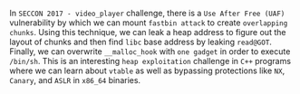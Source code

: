 In `SECCON 2017 - video_player` challenge, there is a `Use After Free (UAF)` vulnerability by which we can mount `fastbin attack` to create `overlapping chunks`. Using this technique, we can leak a heap address to figure out the layout of chunks and then find `libc` base address by leaking `read@GOT`. Finally, we can overwrite `__malloc_hook` with `one gadget` in order to execute `/bin/sh`. This is an interesting `heap exploitation` challenge in `C++` programs where we can learn about `vtable` as well as bypassing protections like `NX`, `Canary`, and `ASLR` in `x86_64` binaries.